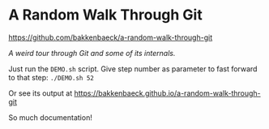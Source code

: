# A Random Walk Through Git
https://github.com/bakkenbaeck/a-random-walk-through-git

_A weird tour through Git and some of its internals._

Just run the `DEMO.sh` script.
Give step number as parameter to fast forward to that step: `./DEMO.sh 52`

Or see its output at https://bakkenbaeck.github.io/a-random-walk-through-git

So much documentation!
